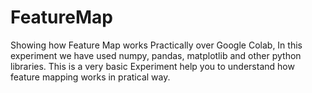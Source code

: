 # FeatureMap
Showing how Feature Map works Practically over Google Colab, 
In this experiment we have used numpy, pandas, matplotlib and other python libraries. 
This is a very basic Experiment help you to understand how feature mapping works in pratical way.
